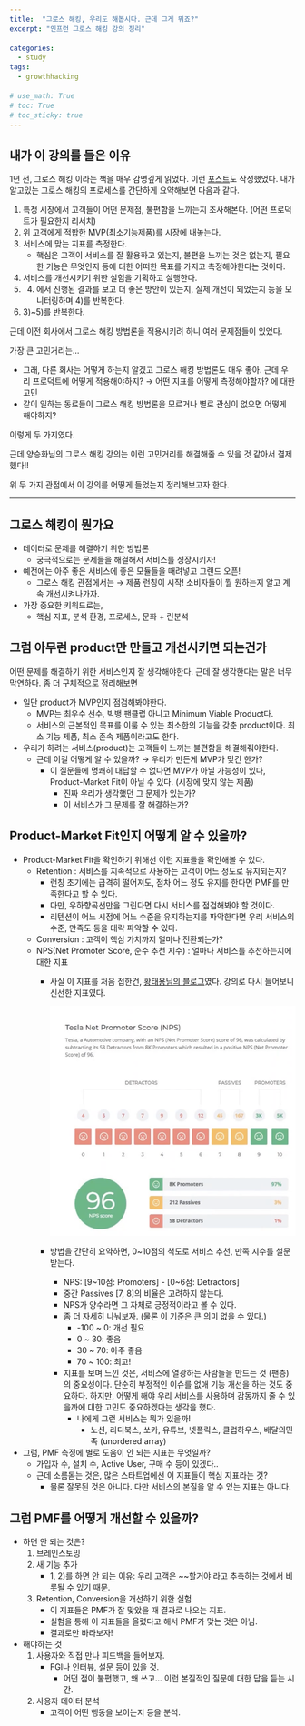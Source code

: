 ```yaml
---
title:  "그로스 해킹, 우리도 해봅시다. 근데 그게 뭐죠?"
excerpt: "인프런 그로스 해킹 강의 정리"

categories:
  - study
tags:
  - growthhacking

# use_math: True
# toc: True
# toc_sticky: true
---
```


## 내가 이 강의를 들은 이유

1년 전, 그로스 해킹 이라는 책을 매우 감명깊게 읽었다. 이런 [포스트](https://sean-parkk.github.io/study/GrowthHacking_review/)도 작성했었다. 내가 알고있는 그로스 해킹의 프로세스를 간단하게 요약해보면 다음과 같다.

1. 특정 시장에서 고객들이 어떤 문제점, 불편함을 느끼는지 조사해본다. (어떤 프로덕트가 필요한지 리서치)
2. 위 고객에게 적합한 MVP(최소기능제품)를 시장에 내놓는다. 
3. 서비스에 맞는 지표를 측정한다.
    - 핵심은 고객이 서비스를 잘 활용하고 있는지, 불편을 느끼는 것은 없는지, 필요한 기능은 무엇인지 등에 대한 어떠한 목표를 가지고 측정해야한다는 것이다.
4. 서비스를 개선시키기 위한 실험을 기획하고 실행한다.
5. 4) 에서 진행된 결과를 보고 더 좋은 방안이 있는지, 실제 개선이 되었는지 등을 모니터링하며 4)를 반복한다.
6. 3)~5)를 반복한다.

근데 이전 회사에서 그로스 해킹 방법론을 적용시키려 하니 여러 문제점들이 있었다.

가장 큰 고민거리는...

- 그래, 다른 회사는 어떻게 하는지 알겠고 그로스 해킹 방법론도 매우 좋아. 근데 우리 프로덕트에 어떻게 적용해야하지? → 어떤 지표를 어떻게 측정해야할까? 에 대한 고민
- 같이 일하는 동료들이 그로스 해킹 방법론을 모르거나 별로 관심이 없으면 어떻게 해야하지?

이렇게 두 가지였다. 

근데 양승화님의 그로스 해킹 강의는 이런 고민거리를 해결해줄 수 있을 것 같아서 결제했다!!

위 두 가지 관점에서 이 강의를 어떻게 들었는지 정리해보고자 한다.

---

## 그로스 해킹이 뭔가요

- 데이터로 문제를 해결하기 위한 방법론
    - 궁극적으로는 문제들을 해결해서 서비스를 성장시키자!
- 예전에는 아주 좋은 서비스에 좋은 모듈들을 때려넣고 그랜드 오픈!
    - 그로스 해킹 관점에서는 → 제품 런칭이 시작! 소비자들이 뭘 원하는지 알고 계속 개선시켜나가자.
- 가장 중요한 키워드로는,
    - 핵심 지표, 분석 환경, 프로세스, 문화 + 린분석

## 그럼 아무런 product만 만들고 개선시키면 되는건가

어떤 문제를 해결하기 위한 서비스인지 잘 생각해야한다. 근데 잘 생각한다는 말은 너무 막연하다. 좀 더 구체적으로 정리해보면

- 일단 product가 MVP인지 점검해봐야한다.
    - MVP는 최우수 선수, 빅뱅 팬클럽 아니고 Minimum Viable Product다.
    - 서비스의 근본적인 목표를 이룰 수 있는 최소한의 기능을 갖춘 product이다. 최소 기능 제품, 최소 존속 제품이라고도 한다.
- 우리가 하려는 서비스(product)는 고객들이 느끼는 불편함을 해결해줘야한다.
    - 근데 이걸 어떻게 알 수 있을까? → 우리가 만든게 MVP가 맞긴 한가?
        - 이 질문들에 명쾌히 대답할 수  없다면 MVP가 아닐 가능성이 있다, Product-Market Fit이 아닐 수 있다. (시장에 맞지 않는 제품)
            - 진짜 우리가 생각했던 그 문제가 있는가?
            - 이 서비스가 그 문제를 잘 해결하는가?

## Product-Market Fit인지 어떻게 알 수 있을까?

- Product-Market Fit을 확인하기 위해선 이런 지표들을 확인해볼 수 있다.
    - Retention : 서비스를 지속적으로 사용하는 고객이 어느 정도로 유지되는지?
        - 런칭 초기에는 급격히 떨어져도, 점차 어느 정도 유지를 한다면 PMF를 만족한다고 할 수 있다.
        - 다만, 우하향곡선만을 그린다면 다시 서비스를 점검해봐야 할 것이다.
        - 리텐션이 어느 시점에 어느 수준을 유지하는지를 파악한다면 우리 서비스의 수준, 만족도 등을 대략 파악할 수 있다.
    - Conversion : 고객이 핵심 가치까지 얼마나 전환되는가?
    - NPS(Net Promoter Score, 순수 추천 지수) :  얼마나 서비스를 추천하는지에 대한 지표
        - 사실 이 지표를 처음 접한건, [황태용님의 블로그](https://velog.io/@tyhlife/그로스해킹-데이터와-실험을-통해-성장하는-서비스를-만드는-방법)였다. 강의로 다시 들어보니 신선한 지표였다.

            ![/assets/images/growthhacking_inflearn/1/Untitled.png](/assets/images/growthhacking_inflearn/1/Untitled.png)

        - 방법을 간단히 요약하면, 0~10점의 척도로 서비스 추천, 만족 지수를 설문받는다.
            - NPS: [9~10점: Promoters] - [0~6점: Detractors]
            - 중간 Passives [7, 8]의 비율은 고려하지 않는다.
            - NPS가 양수라면 그 자체로 긍정적이라고 볼 수 있다.
            - 좀 더 자세히 나눠보자. (물론 이 기준은 큰 의미 없을 수 있다.)
                - -100 ~ 0: 개선 필요
                - 0 ~ 30: 좋음
                - 30 ~ 70: 아주 좋음
                - 70 ~ 100: 최고!
            - 지표를 보며 느낀 것은, 서비스에 열광하는 사람들을 만드는 것 (팬층)의 중요성이다. 단순히 부정적인 이슈를 없애 기능 개선을 하는 것도 중요하다. 하지만, 어떻게 해야 우리 서비스를 사용하며 감동까지 줄 수 있을까에 대한 고민도 중요하겠다는 생각을 했다.
                - 나에게 그런 서비스는 뭐가 있을까!
                    - 노션, 리디북스, 쏘카, 유튜브, 넷플릭스, 클럽하우스, 배달의민족 (unordered array)
- 그럼, PMF 측정에 별로 도움이 안 되는 지표는 무엇일까?
    - 가입자 수, 설치 수, Active User, 구매 수 등이 있겠다..
    - 근데 소름돋는 것은, 많은 스타트업에선 이 지표들이 핵심 지표라는 것?
        - 물론 잘못된 것은 아니다. 다만 서비스의 본질을 알 수 있는 지표는 아니다.

## 그럼 PMF를 어떻게 개선할 수 있을까?

- 하면 안 되는 것은?
    1. 브레인스토밍
    2. 새 기능 추가
        - 1, 2)를 하면 안 되는 이유: 우리 고객은 ~~할거야 라고 추측하는 것에서 비롯될 수 있기 때문.
    3. Retention, Conversion을 개선하기 위한 실험
        - 이 지표들은 PMF가 잘 맞았을 때 결과로 나오는 지표.
        - 실험을 통해 이 지표들을 올렸다고 해서 PMF가 맞는 것은 아님.
        - 결과로만 바라보자!
- 해야하는 것
    1. 사용자와 직접 만나 피드백을 들어보자.
        - FGI나 인터뷰, 설문 등이 있을 것.
            - 어떤 점이 불편했고, 왜 쓰고... 이런 본질적인 질문에 대한 답을 듣는 시간.
    2. 사용자 데이터 분석
        - 고객이 어떤 행동을 보이는지 등을 분석.
